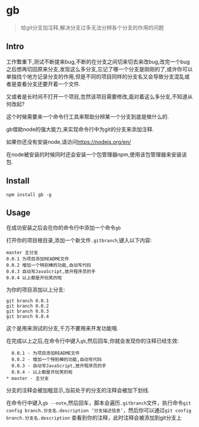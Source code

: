 # gb

> 给git分支加注释,解决分支过多无法分辨各个分支的作用的问题

## Intro

工作繁重下,测试不断提来bug,不断的在分支之间切来切去来改bug,改完一个bug之后想再切回原来分支,发现这么多分支,忘记了哪一个分支是刚刚的了,或许你可以单独找个地方记录分支的作用,但是不同的项目同样的分支名又会导致分支混乱或者是查看分支还要开着一个文件.

又或者是长时间不打开一个项目,忽然该项目需要修改,面对着这么多分支,不知道从何改起?

这个时候需要来一个命令行工具来帮助分辨某一个分支到底是做什么的.

gb借助node的强大能力,来实现命令行中为git的分支来添加注释.

如果你还没有安装node,请访问<https://nodejs.org/en/>

在node被安装的时候同时还会安装一个包管理器npm,使用该包管理器来安装该包.

## Install

```shell
npm install gb -g
```

## Usage

在成功安装之后会在你的命令行中添加一个命令`gb`

打开你的项目根目录,添加一个新文件`.gitbranch`,键入以下内容:

    master 主分支
    0.0.1 为项目添加README文件
    0.0.2 增加一个特别棒的功能,自动写代码
    0.0.3 自动写JavaScript,放开程序员的手
    0.0.4 以上都是开玩笑的啦

为你的项目添加以上分支:

    git branch 0.0.1
    git branch 0.0.2
    git branch 0.0.3
    git branch 0.0.4

这个是用来测试的分支,千万不要用来开发功能哦.

在完成以上之后,在命令行中键入`gb`,然后回车,你就会发现你的注释已经生效:

      0.0.1 - 为项目添加README文件
      0.0.2 - 增加一个特别棒的功能,自动写代码
      0.0.3 - 自动写JavaScript,放开程序员的手
      0.0.4 - 以上都是开玩笑的啦
    * master - 主分支

分支的注释会被加粗显示,当前处于的分支的注释会被加下划线.

在命令行中键入`gb --note`,然后回车，脚本会遍历`.gitbranch`文件，执行命令`git config branch.分支名.description ‘分支描述信息’`，然后你可以通过`git config branch.分支名.description` 查看到你的注释，此时注释会被添加到git分支上
